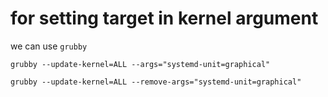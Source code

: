 # for setting target in kernel argument 

we can use `grubby`

`grubby --update-kernel=ALL --args="systemd-unit=graphical"`

`grubby --update-kernel=ALL --remove-args="systemd-unit=graphical"`

